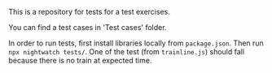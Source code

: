 This is a repository for tests for a test exercises.

You can find a test cases in 'Test cases' folder.

In order to run tests, first install libraries locally from `package.json`.
Then run `npx nightwatch tests/`. One of the test (from `trainline.js`) should fall because there is no train at expected time.
